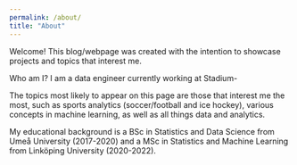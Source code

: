 ```yaml
---
permalink: /about/
title: "About"
---
```


Welcome! This blog/webpage was created with the intention to showcase projects
and topics that interest me.  

Who am I? I am a data engineer currently working at Stadium-

The topics most likely to appear on this page are those that interest me the most, 
such as sports analytics (soccer/football and ice hockey), various concepts in 
machine learning, as well as all things data and analytics.

My educational background is a BSc in Statistics and Data Science from Umeå University (2017-2020) and
a MSc in Statistics and Machine Learning from Linköping University (2020-2022). 
